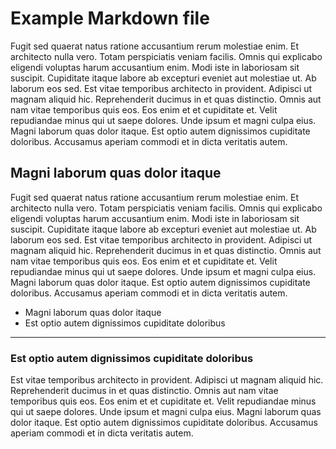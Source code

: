 # Example Markdown file

Fugit sed quaerat natus ratione accusantium rerum molestiae enim. Et architecto nulla vero. Totam perspiciatis veniam facilis. Omnis qui explicabo eligendi voluptas harum accusantium enim. Modi iste in laboriosam sit suscipit. Cupiditate itaque labore ab excepturi eveniet aut molestiae ut. Ab laborum eos sed. Est vitae temporibus architecto in provident. Adipisci ut magnam aliquid hic. Reprehenderit ducimus in et quas distinctio. Omnis aut nam vitae temporibus quis eos. Eos enim et et cupiditate et. Velit repudiandae minus qui ut saepe dolores. Unde ipsum et magni culpa eius. Magni laborum quas dolor itaque. Est optio autem dignissimos cupiditate doloribus. Accusamus aperiam commodi et in dicta veritatis autem.

## Magni laborum quas dolor itaque

Fugit sed quaerat natus ratione accusantium rerum molestiae enim. Et architecto nulla vero. Totam perspiciatis veniam facilis. Omnis qui explicabo eligendi voluptas harum accusantium enim. Modi iste in laboriosam sit suscipit. Cupiditate itaque labore ab excepturi eveniet aut molestiae ut. Ab laborum eos sed. Est vitae temporibus architecto in provident. Adipisci ut magnam aliquid hic. Reprehenderit ducimus in et quas distinctio. Omnis aut nam vitae temporibus quis eos. Eos enim et et cupiditate et. Velit repudiandae minus qui ut saepe dolores. Unde ipsum et magni culpa eius. Magni laborum quas dolor itaque. Est optio autem dignissimos cupiditate doloribus. Accusamus aperiam commodi et in dicta veritatis autem.

* Magni laborum quas dolor itaque
* Est optio autem dignissimos cupiditate doloribus

---

### Est optio autem dignissimos cupiditate doloribus

Est vitae temporibus architecto in provident. Adipisci ut magnam aliquid hic. Reprehenderit ducimus in et quas distinctio. Omnis aut nam vitae temporibus quis eos. Eos enim et et cupiditate et. Velit repudiandae minus qui ut saepe dolores. Unde ipsum et magni culpa eius. Magni laborum quas dolor itaque. Est optio autem dignissimos cupiditate doloribus. Accusamus aperiam commodi et in dicta veritatis autem.